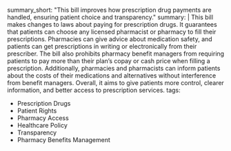 summary_short: "This bill improves how prescription drug payments are handled, ensuring patient choice and transparency."
summary: |
  This bill makes changes to laws about paying for prescription drugs. It guarantees that patients can choose any licensed pharmacist or pharmacy to fill their prescriptions. Pharmacies can give advice about medication safety, and patients can get prescriptions in writing or electronically from their prescriber. The bill also prohibits pharmacy benefit managers from requiring patients to pay more than their plan’s copay or cash price when filling a prescription. Additionally, pharmacies and pharmacists can inform patients about the costs of their medications and alternatives without interference from benefit managers. Overall, it aims to give patients more control, clearer information, and better access to prescription services.
tags:
  - Prescription Drugs
  - Patient Rights
  - Pharmacy Access
  - Healthcare Policy
  - Transparency
  - Pharmacy Benefits Management
